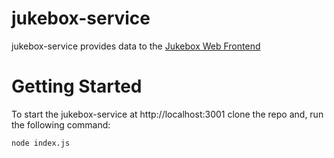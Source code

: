 # jukebox-service

jukebox-service provides data to the [Jukebox Web Frontend](https://github.com/brian-thornton/jukebox-web)

# Getting Started

To start the jukebox-service at http://localhost:3001 clone the repo and, run the following command:

```
node index.js
```